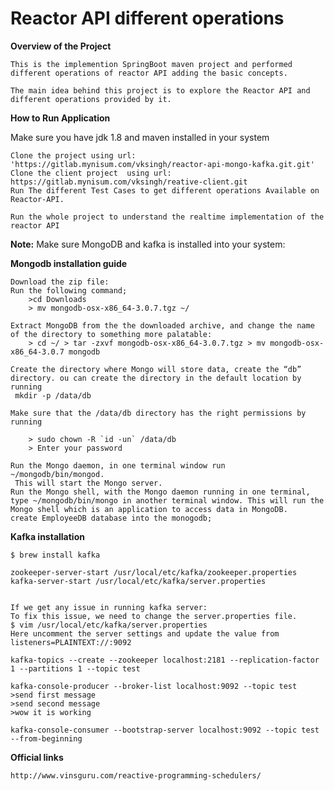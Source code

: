# Reactor API different operations





**Overview of the Project**

    This is the implemention SpringBoot maven project and performed different operations of reactor API adding the basic concepts.
    
    The main idea behind this project is to explore the Reactor API and different operations provided by it.



**How to Run Application**

 Make sure you have jdk 1.8 and maven installed in your system

    Clone the project using url:  'https://gitlab.mynisum.com/vksingh/reactor-api-mongo-kafka.git.git'
    Clone the client project  using url: https://gitlab.mynisum.com/vksingh/reative-client.git
    Run The different Test Cases to get different operations Available on Reactor-API.
    
    Run the whole project to understand the realtime implementation of the reactor API

**Note:** Make sure MongoDB  and kafka is installed into your system:

**Mongodb installation guide**

    Download the zip file:
    Run the following command;
        >cd Downloads
        > mv mongodb-osx-x86_64-3.0.7.tgz ~/
    
    Extract MongoDB from the the downloaded archive, and change the name of the directory to something more palatable: 
        > cd ~/ > tar -zxvf mongodb-osx-x86_64-3.0.7.tgz > mv mongodb-osx-x86_64-3.0.7 mongodb
    
    Create the directory where Mongo will store data, create the “db” directory. ou can create the directory in the default location by running
     mkdir -p /data/db
    
    Make sure that the /data/db directory has the right permissions by running
    
        > sudo chown -R `id -un` /data/db
        > Enter your password
    
    Run the Mongo daemon, in one terminal window run 
    ~/mongodb/bin/mongod.
     This will start the Mongo server.
    Run the Mongo shell, with the Mongo daemon running in one terminal, type ~/mongodb/bin/mongo in another terminal window. This will run the Mongo shell which is an application to access data in MongoDB.
    create EmployeeDB database into the monogodb;






**Kafka installation**

    $ brew install kafka
    
    zookeeper-server-start /usr/local/etc/kafka/zookeeper.properties
    kafka-server-start /usr/local/etc/kafka/server.properties
    
    
    If we get any issue in running kafka server:
    To fix this issue, we need to change the server.properties file.
    $ vim /usr/local/etc/kafka/server.properties
    Here uncomment the server settings and update the value from
    listeners=PLAINTEXT://:9092
    
    kafka-topics --create --zookeeper localhost:2181 --replication-factor 1 --partitions 1 --topic test
    
    kafka-console-producer --broker-list localhost:9092 --topic test
    >send first message
    >send second message
    >wow it is working
    
    kafka-console-consumer --bootstrap-server localhost:9092 --topic test --from-beginning



**Official links**

    http://www.vinsguru.com/reactive-programming-schedulers/